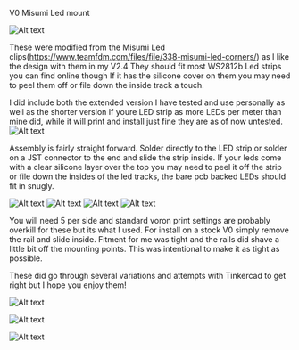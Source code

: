 V0 Misumi Led mount

![Alt text](https://github.com/GearNut/VoronUsers/blob/master/printer_mods/Gearnut/V0_Misumi_LED_Mount/Images/20220813_202217.jpg)

These were modified from the Misumi Led clips(https://www.teamfdm.com/files/file/338-misumi-led-corners/) as I like the design with them in my V2.4 They should fit most WS2812b Led strips you can find online though If it has the silicone cover on them you may need to peel them off or file down the inside track a touch.

I did include both the extended version I have tested and use personally as well as the shorter version If youre LED strip as more LEDs per meter than mine did, while it will print and install just fine they are as of now untested.
![Alt text](https://github.com/GearNut/VoronUsers/blob/master/printer_mods/Gearnut/V0_Misumi_LED_Mount/Images/Screenshot%202022-08-13%20202113.png)

Assembly is fairly straight forward. Solder directly to the LED strip or solder on a JST connector to the end and slide the strip inside. If your leds come with a clear silicone layer over the top you may need to peel it off the strip or file down the insides of the led tracks, the bare pcb backed LEDs should fit in snugly. 

![Alt text](https://github.com/GearNut/VoronUsers/blob/master/printer_mods/Gearnut/V0_Misumi_LED_Mount/Images/20220813_201610.jpg)
![Alt text](https://github.com/GearNut/VoronUsers/blob/master/printer_mods/Gearnut/V0_Misumi_LED_Mount/Images/20220813_201644.jpg)
![Alt text](https://github.com/GearNut/VoronUsers/blob/master/printer_mods/Gearnut/V0_Misumi_LED_Mount/Images/20220813_201719.jpg)
![Alt text](https://github.com/GearNut/VoronUsers/blob/master/printer_mods/Gearnut/V0_Misumi_LED_Mount/Images/20220813_201739.jpg)

You will need 5 per side and standard voron print settings are probably overkill for these but its what I used. For install on a stock V0 simply remove the rail and slide inside. Fitment for me was tight and the rails did shave a little bit off the mounting points. This was intentional to make it as tight as possible.

These did go through several variations and attempts with Tinkercad to get right but I hope you enjoy them!

![Alt text](https://github.com/GearNut/VoronUsers/blob/master/printer_mods/Gearnut/V0_Misumi_LED_Mount/Images/Screenshot%202022-08-13%20195751.png)

![Alt text](https://github.com/GearNut/VoronUsers/blob/master/printer_mods/Gearnut/V0_Misumi_LED_Mount/Images/20220813_184947.jpg)

![Alt text](https://github.com/GearNut/VoronUsers/blob/master/printer_mods/Gearnut/V0_Misumi_LED_Mount/Images/20220813_184942.jpg)
